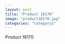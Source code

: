 ```yaml
---
layout: post
title: "Product 18170"
image: "product18170.jpg"
categories: "category1"
---
```

Product 18170
